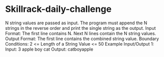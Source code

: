 # Skillrack-daily-challenge
N string values are passed as input. The program must append the N strings in the reverse order and print the single string as the output.  Input Format: The first line contains N. Next N lines contain the N string values.  Output Format: The first line contains the combined string value.  Boundary Conditions: 2 &lt;= Length of a String Value &lt;= 50  Example Input/Output 1: Input: 3 apple boy cat  Output: catboyapple
